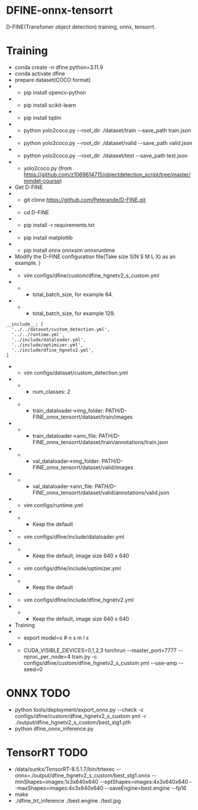 # DFINE-onnx-tensorrt
D-FINE(Transfomer object detection) training, onnx, tensorrt.

# Training
* conda create -n dfine python=3.11.9
* conda activate dfine
* prepare dataset(COCO format)
* * pip install opencv-python
* * pip install scikit-learn
* * pip install tqdm
* * python yolo2coco.py --root_dir ./dataset/train --save_path train.json
* * python yolo2coco.py --root_dir ./dataset/valid --save_path valid.json
* * python yolo2coco.py --root_dir ./dataset/test --save_path test.json
* * yolo2coco.py (from https://github.com/z1069614715/objectdetection_script/tree/master/mmdet-course)
* Get D-FINE
* * git clone https://github.com/Peterande/D-FINE.git
* * cd D-FINE
* * pip install -r requirements.txt
* * pip install matplotlib
* * pip install onnx onnxsim onnxruntime
* Modify the D-FINE configuration file(Take size S(N S M L X) as an example. )
* * vim configs/dfine/custom/dfine_hgnetv2_s_custom.yml 
* * * total_batch_size, for example 64.
* * * total_batch_size, for example 128.
```
__include__: [
  '../../dataset/custom_detection.yml',
  '../../runtime.yml',
  '../include/dataloader.yml',
  '../include/optimizer.yml',
  '../include/dfine_hgnetv2.yml',
]
```
* * vim configs/dataset/custom_detection.yml
* * * num_classes: 2
* * * train_dataloader->img_folder: PATH/D-FINE_onnx_tensorrt/dataset/train/images
* * * train_dataloader->ann_file: PATH/D-FINE_onnx_tensorrt/dataset/train/annotations/train.json
* * * val_dataloader->img_folder: PATH/D-FINE_onnx_tensorrt/dataset/valid/images
* * * val_dataloader->ann_file: PATH/D-FINE_onnx_tensorrt/dataset/valid/annotations/valid.json
* * vim configs/runtime.yml
* * * Keep the default
* * vim configs/dfine/include/dataloader.yml
* * * Keep the default, image size 640 x 640
* * vim configs/dfine/include/optimizer.yml
* * * Keep the default
* * vim configs/dfine/include/dfine_hgnetv2.yml
* * * Keep the default, image size 640 x 640
* Training
* * export model=s  # n s m l x
* * CUDA_VISIBLE_DEVICES=0,1,2,3 torchrun --master_port=7777 --nproc_per_node=4 train.py -c configs/dfine/custom/dfine_hgnetv2_s_custom.yml --use-amp --seed=0

# ONNX TODO
* python tools/deployment/export_onnx.py --check -c configs/dfine/custom/dfine_hgnetv2_s_custom.yml -r ./output/dfine_hgnetv2_s_custom/best_stg1.pth
* python dfine_onnx_inference.py

# TensorRT TODO
* /data/sunkx/TensorRT-8.5.1.7/bin/trtexec --onnx=./output/dfine_hgnetv2_s_custom/best_stg1.onnx --minShapes=images:1x3x640x640 --optShapes=images:4x3x640x640 --maxShapes=images:4x3x640x640 --saveEngine=best.engine --fp16
* make
* ./dfine_trt_inference ./best.engine ./test.jpg


